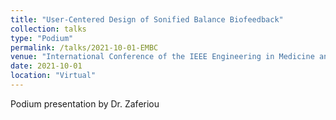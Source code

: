 ```yaml
---
title: "User-Centered Design of Sonified Balance Biofeedback"
collection: talks
type: "Podium"
permalink: /talks/2021-10-01-EMBC
venue: "International Conference of the IEEE Engineering in Medicine and Biology Society"
date: 2021-10-01
location: "Virtual"
---
```


Podium presentation by Dr. Zaferiou
